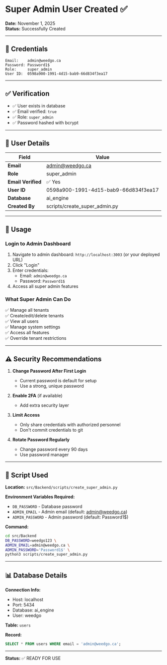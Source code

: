 # Super Admin User Created ✅

**Date:** November 1, 2025  
**Status:** Successfully Created

---

## 🔐 Credentials

```
Email:    admin@weedgo.ca
Password: Password1$
Role:     super_admin
User ID:  0598a900-1991-4d15-bab9-66d834f3ea17
```

---

## ✅ Verification

- ✅ User exists in database
- ✅ Email verified: `true`
- ✅ Role: `super_admin`
- ✅ Password hashed with bcrypt

---

## 📝 User Details

| Field | Value |
|-------|-------|
| **Email** | admin@weedgo.ca |
| **Role** | super_admin |
| **Email Verified** | ✅ Yes |
| **User ID** | 0598a900-1991-4d15-bab9-66d834f3ea17 |
| **Database** | ai_engine |
| **Created By** | scripts/create_super_admin.py |

---

## 🚀 Usage

### Login to Admin Dashboard

1. Navigate to admin dashboard: `http://localhost:3003` (or your deployed URL)
2. Click "Login"
3. Enter credentials:
   - Email: `admin@weedgo.ca`
   - Password: `Password1$`
4. Access all super admin features

### What Super Admin Can Do

✅ Manage all tenants  
✅ Create/edit/delete tenants  
✅ View all users  
✅ Manage system settings  
✅ Access all features  
✅ Override tenant restrictions  

---

## ⚠️ Security Recommendations

1. **Change Password After First Login**
   - Current password is default for setup
   - Use a strong, unique password

2. **Enable 2FA** (if available)
   - Add extra security layer

3. **Limit Access**
   - Only share credentials with authorized personnel
   - Don't commit credentials to git

4. **Rotate Password Regularly**
   - Change password every 90 days
   - Use password manager

---

## 🔧 Script Used

**Location:** `src/Backend/scripts/create_super_admin.py`

**Environment Variables Required:**
- `DB_PASSWORD` - Database password
- `ADMIN_EMAIL` - Admin email (default: admin@weedgo.ca)
- `ADMIN_PASSWORD` - Admin password (default: Password1$)

**Command:**
```bash
cd src/Backend
DB_PASSWORD=weedgo123 \
ADMIN_EMAIL=admin@weedgo.ca \
ADMIN_PASSWORD='Password1$' \
python3 scripts/create_super_admin.py
```

---

## 📊 Database Details

**Connection Info:**
- Host: localhost
- Port: 5434
- Database: ai_engine
- User: weedgo

**Table:** `users`

**Record:**
```sql
SELECT * FROM users WHERE email = 'admin@weedgo.ca';
```

---

**Status:** ✅ READY FOR USE
